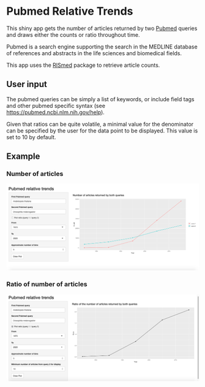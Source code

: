Pubmed Relative Trends
================

This shiny app gets the number of articles returned by two [Pubmed](https://pubmed.ncbi.nlm.nih.gov/) queries and draws either the counts or ratio throughout time.<br>

Pubmed is a search engine supporting the search in the MEDLINE database of references and abstracts in the life sciences and biomedical fields.<br>

This app uses the [RISmed](https://cran.r-project.org/web/packages/RISmed/RISmed.pdf) package to retrieve article counts.

## User input

The pubmed queries can be simply a list of keywords, or include field tags and other pubmed specific syntax (see https://pubmed.ncbi.nlm.nih.gov/help).<br>

Given that ratios can be quite volatile, a minimal value for the denominator can be specified by the user for the data point to be displayed. This value is set to 10 by default.

## Example

### Number of articles

![](README_files/athaliana_vs_dmelanogaster_counts.png)<!-- -->

### Ratio of number of articles

![](README_files/athaliana_vs_dmelanogaster_ratio.png)<!-- -->
